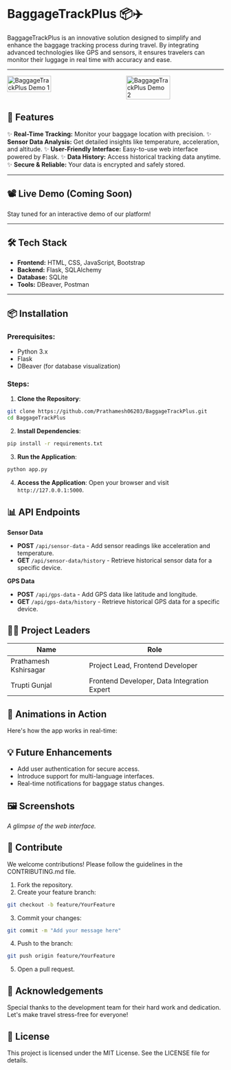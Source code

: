 # BaggageTrackPlus 📦✈️

BaggageTrackPlus is an innovative solution designed to simplify and enhance the baggage tracking process during travel. By integrating advanced technologies like GPS and sensors, it ensures travelers can monitor their luggage in real time with accuracy and ease.

---

<div style="display: flex; justify-content: space-between;">
  <img src="https://media.giphy.com/media/26tn33aiTi1jkl6H6/giphy.gif?cid=790b7611f1qesrl6yqhlmtzx9t0rkfp6clejnrn74761npx8&ep=v1_gifs_search&rid=giphy.gif&ct=g" alt="BaggageTrackPlus Demo 1" width="45%">
  <img src="https://media.giphy.com/media/L1R1tvI9svkIWwpVYr/giphy.gif?cid=790b7611xl44rqrovdo6howl8xrclxmpwnjrihpe8ndzehk7&ep=v1_gifs_search&rid=giphy.gif&ct=g" alt="BaggageTrackPlus Demo 2" width="45%">
</div>

## 🚀 Features

✨ **Real-Time Tracking:** Monitor your baggage location with precision.
✨ **Sensor Data Analysis:** Get detailed insights like temperature, acceleration, and altitude.
✨ **User-Friendly Interface:** Easy-to-use web interface powered by Flask.
✨ **Data History:** Access historical tracking data anytime.
✨ **Secure & Reliable:** Your data is encrypted and safely stored.

---

## 📽️ Live Demo (Coming Soon)

Stay tuned for an interactive demo of our platform!

---

## 🛠️ Tech Stack

- **Frontend:** HTML, CSS, JavaScript, Bootstrap
- **Backend:** Flask, SQLAlchemy
- **Database:** SQLite
- **Tools:** DBeaver, Postman

---

## 📦 Installation

### Prerequisites:
- Python 3.x
- Flask
- DBeaver (for database visualization)

### Steps:

1. **Clone the Repository**:
```bash
git clone https://github.com/Prathamesh06203/BaggageTrackPlus.git
cd BaggageTrackPlus
```

2. **Install Dependencies**:
```bash
pip install -r requirements.txt
```

3. **Run the Application**:
```bash
python app.py
```

4. **Access the Application**: Open your browser and visit `http://127.0.0.1:5000`.

## 📊 API Endpoints

**Sensor Data**
* **POST** `/api/sensor-data` - Add sensor readings like acceleration and temperature.
* **GET** `/api/sensor-data/history` - Retrieve historical sensor data for a specific device.

**GPS Data**
* **POST** `/api/gps-data` - Add GPS data like latitude and longitude.
* **GET** `/api/gps-data/history` - Retrieve historical GPS data for a specific device.

## 👩‍💻 Project Leaders

| Name | Role |
|------|------|
| Prathamesh Kshirsagar | Project Lead, Frontend Developer |
| Trupti Gunjal | Frontend Developer, Data Integration Expert |

## 🎥 Animations in Action

Here's how the app works in real-time:

## 💡 Future Enhancements

* Add user authentication for secure access.
* Introduce support for multi-language interfaces.
* Real-time notifications for baggage status changes.

## 🖼️ Screenshots

*A glimpse of the web interface.*

## 💬 Contribute

We welcome contributions! Please follow the guidelines in the CONTRIBUTING.md file.

1. Fork the repository.
2. Create your feature branch:
```bash
git checkout -b feature/YourFeature
```

3. Commit your changes:
```bash
git commit -m "Add your message here"
```

4. Push to the branch:
```bash
git push origin feature/YourFeature
```

5. Open a pull request.

## 🌟 Acknowledgements

Special thanks to the development team for their hard work and dedication. Let's make travel stress-free for everyone!

## 📜 License

This project is licensed under the MIT License. See the LICENSE file for details.
